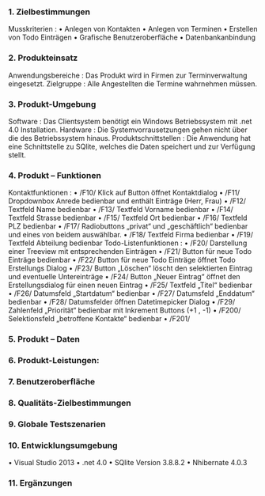 ### 1. Zielbestimmungen
Musskriterien :
•	Anlegen von Kontakten
•	Anlegen von Terminen
•	Erstellen von Todo Einträgen
•	Grafische Benutzeroberfläche
•	Datenbankanbindung
### 2. Produkteinsatz
Anwendungsbereiche :
Das Produkt wird in Firmen zur Terminverwaltung eingesetzt.
Zielgruppe :
Alle Angestellten die Termine wahrnehmen müssen.
### 3. Produkt-Umgebung
Software :
 Das Clientsystem benötigt ein Windows Betriebssystem mit .net 4.0 Installation.
Hardware :
Die Systemvorrausetzungen gehen nicht  über die des Betriebssystem hinaus.
Produktschnittstellen :
Die Anwendung hat eine Schnittstelle  zu SQlite, welches die Daten speichert und zur Verfügung stellt.
### 4. Produkt – Funktionen
Kontaktfunktionen :
•	/F10/ Klick auf Button öffnet Kontaktdialog
•	/F11/ Dropdownbox Anrede bedienbar und enthält Einträge (Herr, Frau)
•	/F12/ Textfeld Name bedienbar
•	/F13/ Textfeld Vorname bedienbar
•	/F14/ Textfeld Strasse bedienbar
•	/F15/ Textfeld Ort bedienbar
•	/F16/ Textfeld PLZ bedienbar
•	/F17/ Radiobuttons „privat“ und „geschäftlich“ bedienbar und eines von beidem auswählbar.
•	/F18/ Textfeld Firma bedienbar
•	/F19/ Textfeld Abteilung bedienbar
Todo-Listenfunktionen :
•	/F20/ Darstellung einer Treeview mit entsprechenden Einträgen
•	/F21/ Button für neue Todo Einträge bedienbar
•	/F22/ Button für neue Todo Einträge öffnet Todo Erstellungs Dialog
•	/F23/ Button „Löschen“ löscht den selektierten Eintrag und eventuelle Untereinträge
•	/F24/ Button „Neuer Eintrag“ öffnet den Erstellungsdialog für einen neuen Eintrag
•	/F25/ Textfeld „Titel“ bedienbar
•	/F26/ Datumsfeld „Startdatum“ bedienbar
•	/F27/ Datumsfeld „Enddatum“ bedienbar
•	/F28/ Datumsfelder öffnen Datetimepicker Dialog
•	/F29/ Zahlenfeld „Priorität“ bedienbar mit Inkrement Buttons (+1 , -1)
•	/F200/ Selektionsfeld „betroffene Kontakte“ bedienbar
•	/F201/ 

### 5. Produkt – Daten


### 6. Produkt-Leistungen:

### 7. Benutzeroberfläche

### 8. Qualitäts-Zielbestimmungen

### 9. Globale Testszenarien

### 10. Entwicklungsumgebung
•	Visual Studio 2013 
•	.net 4.0
•	SQlite Version 3.8.8.2
•	Nhibernate 4.0.3

### 11. Ergänzungen
